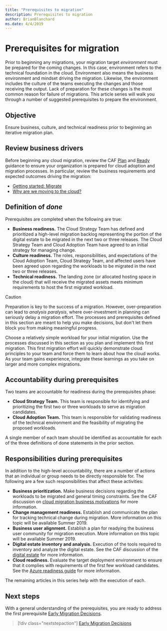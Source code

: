 ```yaml
---
title: "Prerequisites to migration"
description: Prerequisites to migration
author: BrianBlanchard
ms.date: 4/4/2019
---
```


# Prerequisites for migration

Prior to beginning any migrations, your migration target *environment* must be prepared for the coming changes. In this case, environment refers to the technical foundation in the cloud. Environment also means the business environment and mindset driving the migration. Likewise, the environment includes the culture of the teams executing the changes and those receiving the output. Lack of preparation for these changes is the most common reason for failure of migrations. This article series will walk you through a number of suggested prerequisites to prepare the environment.

## Objective

Ensure business, culture, and technical readiness prior to beginning an iterative migration plan.

## Review business drivers

Before beginning any cloud migration, review the CAF [Plan](../../../business-strategy/overview.md) and [Ready](../../../ready/overview.md) guidance to ensure your organization is prepared for cloud adoption and migration processes. In particular, review the business requirements and expected outcomes driving the migration:

- [Getting started: Migrate](../../../getting-started/migrate.md)
- [Why are we moving to the cloud?](../../../business-strategy/motivations-why-are-we-moving-to-the-cloud.md)

## Definition of *done*

Prerequisites are completed when the following are true:

- **Business readiness.** The Cloud Strategy Team has defined and prioritized a high-level migration backlog representing the portion of the digital estate to be migrated in the next two or three releases. The Cloud Strategy Team and Cloud Adoption Team have agreed to an initial strategy for managing change.
- **Culture readiness.** The roles, responsibilities, and expectations of the Cloud Adoption Team, Cloud Strategy Team, and affected users have been agreed upon regarding the workloads to be migrated in the next two or three releases.
- **Technical readiness.** The landing zone (or allocated hosting space in the cloud) that will receive the migrated assets meets minimum requirements to host the first migrated workload.

> [!CAUTION]
> Preparation is key to the success of a migration. However, over-preparation can lead to *analysis paralysis*, where over-investment in planning can seriously delay a migration effort. The processes and prerequisites defined in this section are meant to help you make decisions, but don't let them block you from making meaningful progress.
>
> Choose a relatively simple workload for your initial migration. Use the processes discussed in this section as you plan and implement this first migration. This first migration effort will quickly demonstrate cloud principles to your team and force them to learn about how the cloud works. As your team gains experience, integrate these learnings as you take on larger and more complex migrations.

## Accountability during prerequisites

Two teams are accountable for readiness during the prerequisites phase:

- **Cloud Strategy Team.** This team is responsible for identifying and prioritizing the first two or three workloads to serve as migration candidates.
- **Cloud Adoption Team.** This team is responsible for validating readiness of the technical environment and the feasibility of migrating the proposed workloads.

A single member of each team should be identified as accountable for each of the three definitions of done statements in the prior section.

## Responsibilities during prerequisites

In addition to the high-level accountability, there are a number of actions that an individual or group needs to be directly responsible for. The following are a few such responsibilities that affect these activities:

- **Business prioritization.** Make business decisions regarding the workloads to be migrated and general timing constraints. See the CAF discussion on [cloud migration business motivations](../../../business-strategy/motivations-why-are-we-moving-to-the-cloud.md) for more information.
- **Change management readiness.** Establish and communicate the plan for tracking technical change during migration. More information on this topic will be available Summer 2019.
- **Business user alignment.** Establish a plan for readying the business user community for migration execution. More information on this topic will be available Summer 2019.
- **Digital estate inventory and analysis.** Execution of the tools required to inventory and analyze the digital estate. See the CAF discussion of the [digital estate](../../../digital-estate/index.md) for more information.
- **Cloud readiness.** Evaluate the target deployment environment to ensure that it complies with requirements of the first few workload candidates. See the [Azure readiness guide](../../../ready/azure-readiness-guide/index.md) for more information.

The remaining articles in this series help with the execution of each.

## Next steps

With a general understanding of the prerequisites, you are ready to address the first prerequisite [Early Migration Decisions](./decisions.md).

> [!div class="nextstepaction"]
> [Early Migration Decisions](./decisions.md)